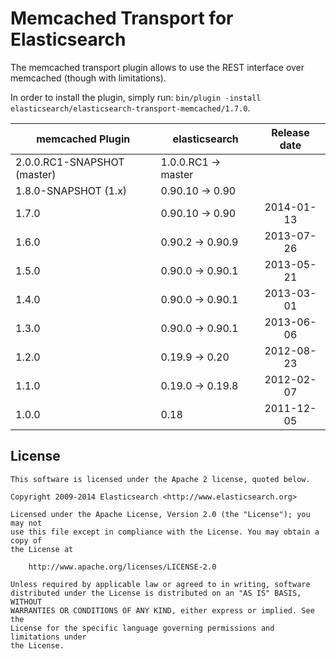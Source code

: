 Memcached Transport for Elasticsearch
==================================

The memcached transport plugin allows to use the REST interface over memcached (though with limitations).

In order to install the plugin, simply run: `bin/plugin -install elasticsearch/elasticsearch-transport-memcached/1.7.0`.

|      memcached Plugin       | elasticsearch         | Release date |
|-----------------------------|-----------------------|:------------:|
| 2.0.0.RC1-SNAPSHOT (master) | 1.0.0.RC1 -> master   |              |
| 1.8.0-SNAPSHOT (1.x)        | 0.90.10 -> 0.90       |              |
| 1.7.0                       | 0.90.10 -> 0.90       |  2014-01-13  |
| 1.6.0                       | 0.90.2 -> 0.90.9      |  2013-07-26  |
| 1.5.0                       | 0.90.0 -> 0.90.1      |  2013-05-21  |
| 1.4.0                       | 0.90.0 -> 0.90.1      |  2013-03-01  |
| 1.3.0                       | 0.90.0 -> 0.90.1      |  2013-06-06  |
| 1.2.0                       | 0.19.9 -> 0.20        |  2012-08-23  |
| 1.1.0                       | 0.19.0 -> 0.19.8      |  2012-02-07  |
| 1.0.0                       | 0.18                  |  2011-12-05  |

License
-------

    This software is licensed under the Apache 2 license, quoted below.

    Copyright 2009-2014 Elasticsearch <http://www.elasticsearch.org>

    Licensed under the Apache License, Version 2.0 (the "License"); you may not
    use this file except in compliance with the License. You may obtain a copy of
    the License at

        http://www.apache.org/licenses/LICENSE-2.0

    Unless required by applicable law or agreed to in writing, software
    distributed under the License is distributed on an "AS IS" BASIS, WITHOUT
    WARRANTIES OR CONDITIONS OF ANY KIND, either express or implied. See the
    License for the specific language governing permissions and limitations under
    the License.
